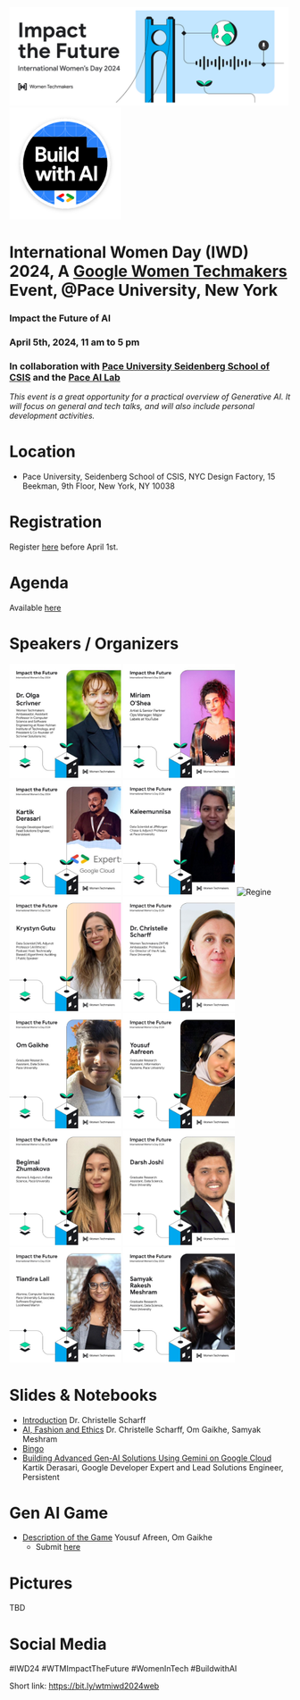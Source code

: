 <img width="500" alt="banner event" src="https://github.com/scharffc/wtmiwd2024/blob/main/banner.png"> <img width="200" alt="banner event" src="https://github.com/scharffc/wtmiwd2024/blob/main/buildwithai.png">

# International Women Day (IWD) 2024, A [Google Women Techmakers](https://developers.google.com/womentechmakers) Event, @Pace University, New York

### Impact the Future of AI

### April 5th, 2024, 11 am to 5 pm

### In collaboration with [Pace University Seidenberg School of CSIS](https://seidenberg.pace.edu) and the [Pace AI Lab](https://seidenberg.pace.edu/artificial-intelligence)

_This event is a great opportunity for a practical overview of Generative AI. It will focus on general and tech talks, and will also include personal development activities._

# Location

* Pace University, Seidenberg School of CSIS, NYC Design Factory, 15 Beekman, 9th Floor, New York, NY 10038

# Registration

Register [here](https://bit.ly/iwd2024aiml) before April 1st.

# Agenda

Available [here](https://bit.ly/wtmiwd2024agenda)

# Speakers / Organizers

<img width="200" alt="Olga" src="https://github.com/scharffc/wtmiwd2024/blob/main/images/olga.jpg">  <img width="200" alt="Miriam" src="https://github.com/scharffc/wtmiwd2024/blob/main/images/miriam.jpg">  <img width="200" alt="Kartik" src="https://github.com/scharffc/wtmiwd2024/blob/main/images/kartik.jpg">  <img width="200" alt="Kaleema" src="https://github.com/scharffc/wtmiwd2024/blob/main/images/kaleema.jpg">  <img width="200" alt="Regine" src="https://github.com/scharffc/wtmiwd2024/blob/main/images/regine.pg">  <img width="200" alt="Karystyn" src="https://github.com/scharffc/wtmiwd2024/blob/main/images/krystyn.jpg">  <img width="200" alt="Christelle" src="https://github.com/scharffc/wtmiwd2024/blob/main/images/christelle.jpg">  <img width="200" alt="Om" src="https://github.com/scharffc/wtmiwd2024/blob/main/images/om.jpg">  <img width="200" alt="Yousuf" src="https://github.com/scharffc/wtmiwd2024/blob/main/images/yousuf.jpg">  <img width="200" alt="Begimai" src="https://github.com/scharffc/wtmiwd2024/blob/main/images/begimai.jpg">  <img width="200" alt="Darsh" src="https://github.com/scharffc/wtmiwd2024/blob/main/images/darsh.jpg">  <img width="200" alt="Tiandra" src="https://github.com/scharffc/wtmiwd2024/blob/main/images/tiandra.jpg">  <img width="200" alt="Samyak" src="https://github.com/scharffc/wtmiwd2024/blob/main/images/samyak.jpg">

# Slides & Notebooks

* [Introduction](https://docs.google.com/presentation/d/16G_2lPyHNiOEAZDSl_rgk7bxJn7Kz7Gf/edit?usp=sharing&ouid=117510229771836964953&rtpof=true&sd=true) Dr. Christelle Scharff
* [AI, Fashion and Ethics](https://docs.google.com/presentation/d/1Nk-K_wji0cbJM8BEY8k0TKRvQ8SQdOIHliFn1jr9hC8/edit?usp=sharing) Dr. Christelle Scharff, Om Gaikhe, Samyak Meshram
* [Bingo](https://docs.google.com/document/d/1pZakHkqzkiU9WV88JRGZ3jpuY0o6ov67/edit?usp=sharing&ouid=117510229771836964953&rtpof=true&sd=true)
* [Building Advanced Gen-AI Solutions Using Gemini on Google Cloud]()  Kartik Derasari, Google Developer Expert and Lead Solutions Engineer, Persistent

# Gen AI Game

* [Description of the Game](https://docs.google.com/presentation/d/1yKZ6STsCU3i2C8w71fwoA98Fqogud0WKufKduKXXM8Y/edit?usp=sharing) Yousuf Afreen, Om Gaikhe
  * Submit [here](https://bit.ly/iwd2024competition)

# Pictures

TBD

# Social Media

#IWD24 #WTMImpactTheFuture #WomenInTech #BuildwithAI

Short link: https://bit.ly/wtmiwd2024web

